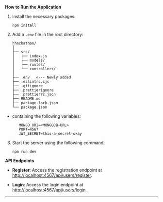 

**How to Run the Application**

1. Install the necessary packages:
   ```
   npm install
   ```

2. Add a `.env` file in the root directory:
   ```
   hhackathon/
   │
   ├── src/
   │   ├── index.js
   │   ├── models/
   │   ├── routes/
   │   └── controllers/
   │
   ├── .env   <--- Newly added
   ├── .eslintrc.cjs
   ├── .gitignore
   ├── .prettierignore
   ├── .prettierrc.json
   ├── README.md
   ├── package-lock.json
   └── package.json
   ```

- containing the following variables:
   ```
      MONGO_URI=<MONGODB-URL>
      PORT=4567
      JWT_SECRET=this-a-secret-okay
   ```

3. Start the server using the following command:
   ```
   npm run dev
   ```

**API Endpoints**

- **Register**: Access the registration endpoint at [http://localhost:4567/api/users/register](http://localhost:4567/api/users/register).
  
- **Login**: Access the login endpoint at [http://localhost:4567/api/users/login](http://localhost:4567/api/users/login).

---

